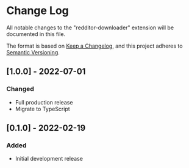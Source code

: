 # Change Log

All notable changes to the "redditor-downloader" extension will be documented in this file.

The format is based on [Keep a Changelog](https://keepachangelog.com/en/1.0.0/),
and this project adheres to [Semantic Versioning](https://semver.org/spec/v2.0.0.html).

## [1.0.0] - 2022-07-01

### Changed

- Full production release
- Migrate to TypeScript

## [0.1.0] - 2022-02-19

### Added

- Initial development release
